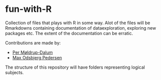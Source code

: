 # fun-with-R
Collection of files that plays with R in some way. Alot of the files will be Rmarkdowns containing documentation of dataexploration, exploring new packages etc. The extent of the documentation can be erratic. 

Contributions are made by: 
* [Per Møldrup-Dalum](https://github.com/perdalum)
* [Max Odsbjerg Pedersen](https://github.com/maxodsbjerg)


The structure of this repository will have folders representing logical subjects. 
